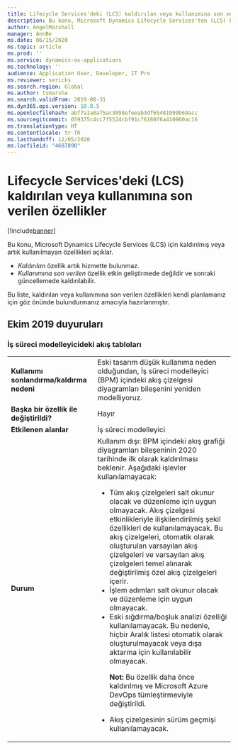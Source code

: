```yaml
---
title: Lifecycle Services'deki (LCS) kaldırılan veya kullanımına son verilen özellikler
description: Bu konu, Microsoft Dynamics Lifecycle Services'ten (LCS) kaldırılmış veya kaldırılması planlanan özellikleri açıklar.
author: AngelMarshall
manager: AnnBe
ms.date: 06/15/2020
ms.topic: article
ms.prod: ''
ms.service: dynamics-ax-applications
ms.technology: ''
audience: Application User, Developer, IT Pro
ms.reviewer: sericks
ms.search.region: Global
ms.author: tsmarsha
ms.search.validFrom: 2019-08-31
ms.dyn365.ops.version: 10.0.5
ms.openlocfilehash: abf7a1a0a75ac3098efeeab3df65481999b69acc
ms.sourcegitcommit: 659375c4cc7f5524cbf91cf6160f6a410960ac16
ms.translationtype: HT
ms.contentlocale: tr-TR
ms.lasthandoff: 12/05/2020
ms.locfileid: "4687890"
---
```

# <a name="removed-or-deprecated-features-in-lifecycle-services-lcs"></a>Lifecycle Services'deki (LCS) kaldırılan veya kullanımına son verilen özellikler

[!include[banner](../includes/banner.md)]

Bu konu, Microsoft Dynamics Lifecycle Services (LCS) için kaldırılmış veya artık kullanılmayan özellikleri açıklar.

- *Kaldırılan* özellik artık hizmette bulunmaz.
- *Kullanımına son verilen* özellik etkin geliştirmede değildir ve sonraki güncellemede kaldırılabilir.

Bu liste, kaldırılan veya kullanımına son verilen özellikleri kendi planlamanız için göz önünde bulundurmanız amacıyla hazırlanmıştır.

## <a name="october-2019-announcements"></a>Ekim 2019 duyuruları

### <a name="flowchart-diagrams-in-business-process-modeler"></a>İş süreci modelleyicideki akış tabloları

<table>
<tbody>
<tr>
<td><strong>Kullanımı sonlandırma/kaldırma nedeni</strong></td>
<td>Eski tasarım düşük kullanıma neden olduğundan, İş süreci modelleyici (BPM) içindeki akış çizelgesi diyagramları bileşenini yeniden modelliyoruz.</td>
</tr>
<tr>
<td><strong>Başka bir özellik ile değiştirildi?</strong></td>
<td>Hayır</td>
</tr>
<tr>
<td><strong>Etkilenen alanlar</strong></td>
<td>İş süreci modelleyici</td>
</tr>
<tr>
<td><strong>Durum</strong></td>
<td>Kullanım dışı: BPM içindeki akış grafiği diyagramları bileşeninin 2020 tarihinde ilk olarak kaldırılması beklenir. Aşağıdaki işlevler kullanılamayacak:
<ul>
<li>Tüm akış çizelgeleri salt okunur olacak ve düzenleme için uygun olmayacak. Akış çizelgesi etkinlikleriyle ilişkilendirilmiş şekil özellikleri de kullanılamayacak. Bu akış çizelgeleri, otomatik olarak oluşturulan varsayılan akış çizelgeleri ve varsayılan akış çizelgeleri temel alınarak değiştirilmiş özel akış çizelgeleri içerir.</li>
<li>İşlem adımları salt okunur olacak ve düzenleme için uygun olmayacak.</li>     
<li>Eski sığdırma/boşluk analizi özelliği kullanılamayacak. Bu nedenle, hiçbir Aralık listesi otomatik olarak oluşturulmayacak veya dışa aktarma için kullanılabilir olmayacak.
<p><strong>Not:</strong> Bu özellik daha önce kaldırılmış ve Microsoft Azure DevOps tümleştirmeviyle değiştirildi.</p>
</li>
<li>Akış çizelgesinin sürüm geçmişi kullanılamayacak.</li>
</ul>
</td>
</tr>
</tbody>
</table>
